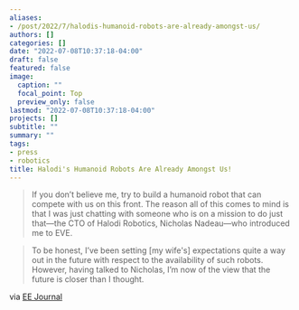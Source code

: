 ```yaml
---
aliases:
- /post/2022/7/halodis-humanoid-robots-are-already-amongst-us/
authors: []
categories: []
date: "2022-07-08T10:37:18-04:00"
draft: false
featured: false
image:
  caption: ""
  focal_point: Top
  preview_only: false
lastmod: "2022-07-08T10:37:18-04:00"
projects: []
subtitle: ""
summary: ""
tags:
- press
- robotics
title: Halodi's Humanoid Robots Are Already Amongst Us!
---
```


> If you don’t believe me, try to build a humanoid robot that can compete with us on this front. The reason all of this comes to mind is that I was just chatting with someone who is on a mission to do just that—the CTO of Halodi Robotics, Nicholas Nadeau—who introduced me to EVE.

> To be honest, I’ve been setting [my wife's] expectations quite a way out in the future with respect to the availability of such robots. However, having talked to Nicholas, I’m now of the view that the future is closer than I thought.

via [EE Journal](https://www.eejournal.com/article/halodis-humanoid-robots-are-already-amongst-us/)